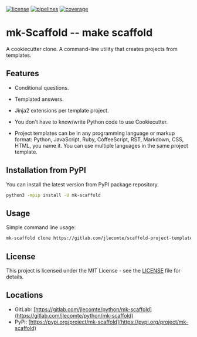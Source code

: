 [![license](https://img.shields.io/badge/license-MIT-brightgreen)](https://spdx.org/licenses/MIT.html)
[![pipelines](https://gitlab.com/jlecomte/python/mk-scaffold/badges/master/pipeline.svg)](https://gitlab.com/jlecomte/python/mk-scaffold/pipelines)
[![coverage](https://gitlab.com/jlecomte/python/mk-scaffold/badges/master/coverage.svg)](https://jlecomte.gitlab.io/python/mk-scaffold/coverage/index.html)

# mk-Scaffold -- make scaffold

A cookiecutter clone. A command-line utility that creates projects from templates.

## Features

* Conditional questions.

* Templated answers.

* Jinja2 extensions per template project.

* You don't have to know/write Python code to use Cookiecutter.

* Project templates can be in any programming language or markup format: Python, JavaScript, Ruby, CoffeeScript, RST, Markdown, CSS, HTML, you name it. You can use multiple languages in the same project template.

## Installation from PyPI

You can install the latest version from PyPI package repository.

~~~bash
python3 -mpip install -U mk-scaffold
~~~

## Usage

Simple command line usage:

~~~bash
mk-scaffold clone https://gitlab.com/jlecomte/scaffold-project-template.git
~~~

## License

This project is licensed under the MIT License - see the [LICENSE](LICENSE) file for details.

## Locations

  * GitLab: [https://gitlab.com/jlecomte/python/mk-scaffold](https://gitlab.com/jlecomte/python/mk-scaffold)
  * PyPi: [https://pypi.org/project/mk-scaffold](https://pypi.org/project/mk-scaffold)
